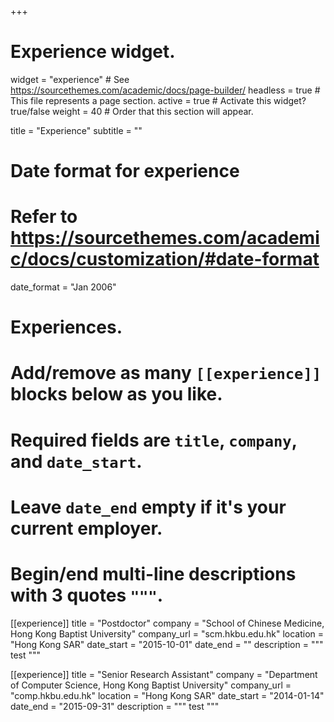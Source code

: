 +++
# Experience widget.
widget = "experience"  # See https://sourcethemes.com/academic/docs/page-builder/
headless = true  # This file represents a page section.
active = true  # Activate this widget? true/false
weight = 40  # Order that this section will appear.

title = "Experience"
subtitle = ""

# Date format for experience
#   Refer to https://sourcethemes.com/academic/docs/customization/#date-format
date_format = "Jan 2006"

# Experiences.
#   Add/remove as many `[[experience]]` blocks below as you like.
#   Required fields are `title`, `company`, and `date_start`.
#   Leave `date_end` empty if it's your current employer.
#   Begin/end multi-line descriptions with 3 quotes `"""`.
[[experience]]
  title = "Postdoctor"
  company = "School of Chinese Medicine, Hong Kong Baptist University"
  company_url = "scm.hkbu.edu.hk"
  location = "Hong Kong SAR"
  date_start = "2015-10-01"
  date_end = ""
  description = """
  test
  """

[[experience]]
  title = "Senior Research Assistant"
  company = "Department of Computer Science, Hong Kong Baptist University"
  company_url = "comp.hkbu.edu.hk"
  location = "Hong Kong SAR"
  date_start = "2014-01-14"
  date_end = "2015-09-31"
  description = """
  test
  """
